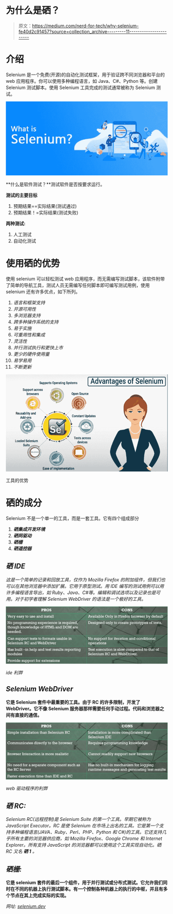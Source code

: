 # 为什么是硒？

> 原文：<https://medium.com/nerd-for-tech/why-selenium-fe40d2c91457?source=collection_archive---------11----------------------->

# 介绍

Selenium 是一个免费(开源)的自动化测试框架，用于验证跨不同浏览器和平台的 web 应用程序。你可以使用多种编程语言，如 Java、C#、Python 等。创建 Selenium 测试脚本。使用 Selenium 工具完成的测试通常被称为 Selenium 测试。

![](img/cfcb57637e7736958152568eeaafb2c7.png)

**什么是软件测试？**测试软件是否按要求运行。

**测试的主要目标**

1.  预期结果==实际结果(测试通过)
2.  预期结果！=实际结果(测试失败)

**两种测试:**

1.  人工测试
2.  自动化测试

# 使用硒的优势

使用 selenium 可以轻松测试 web 应用程序，而无需编写测试脚本，该软件附带了简单的导航工具，测试人员无需编写任何脚本即可编写测试用例，使用 selenium 还有许多优点，如下所列。

1.  *语言和框架支持*
2.  *开源可用性*
3.  *多浏览器支持*
4.  *跨多种操作系统的支持*
5.  *易于实施*
6.  *可重用性和集成*
7.  *灵活性*
8.  *并行测试执行和更快上市*
9.  *更少的硬件使用量*
10.  *易学易用*
11.  *不断更新*

![](img/5a781f46d67b6c7e8f7500d16dd53329.png)

工具的优势

# 硒的成分

Selenium 不是一个单一的工具，而是一套工具。它有四个组成部分

1.  ***硒集成开发环境***
2.  ***硒网驱动***
3.  ***硒栅***
4.  ***硒遥控器***

## *硒 IDE*

*这是一个简单的记录和回放工具，仅作为 Mozilla Firefox 的附加组件，但我们也可以在其他浏览器中添加扩展。它用于原型测试。用 IDE 编写的测试用例可以用许多编程语言导出，如 Ruby、Java、C#等。编辑和调试选项以及记录也是可用。对于初学者理解 Selenium WebDriver 的语法是一个极好的工具。*

*![](img/82d8c8c720cb7c093058839ba0250b1c.png)*

*ide 利弊*

## *Selenium WebDriver*

**它是 Selenium 套件中最重要的工具。由于 RC 的许多限制，开发了 WebDriver。它不像 Selenium 服务器那样需要任何手动过程。代码和浏览器之间有直接的通信。**

*![](img/f730db09fbb2718fd94b57a31d9b53fc.png)*

*web 驱动程序的利弊*

## ***硒 RC:***

**Selenium RC(远程控制)是 Selenium Suite 的第一个工具。早期它被称为 JavaScript Executor。RC 是使 Selenium 在市场上出名的工具。它是第一个支持多种编程语言(JAVA、Ruby、Perl、PHP、Python 和 C#)的工具。它还支持几乎所有主要的浏览器供应商，如 Mozilla Firefox、Google Chrome 和 Internet Explorer。所有支持 JavaScript 的浏览器都可以使用这个工具实现自动化。硒 RC 又名* ***硒 1*** *。**

## ***硒栅:***

**它是 selenium 套件的最后一个组件，用于并行测试或分布式测试。它允许我们同时在不同的机器上执行测试脚本。有一个控制各种机器上的执行的中枢，并且有多个节点在其上完成实际的实现。**

*网址: [selenium.dev](https://www.selenium.dev)*